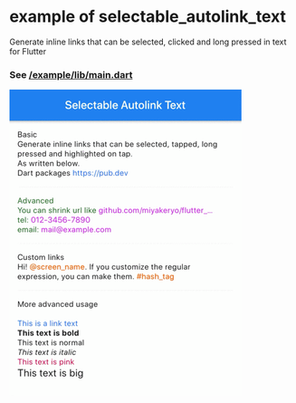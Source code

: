 # example of selectable_autolink_text

Generate inline links that can be selected, clicked and long pressed in text for Flutter

### See [/example/lib/main.dart](https://github.com/housmart/flutter_selectable_autolink_text/tree/master/example/lib/main.dart)

![Example](https://github.com/housmart/flutter_selectable_autolink_text/raw/master/example/screen.gif)

